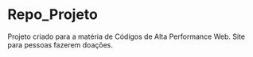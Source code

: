 # Repo_Projeto
Projeto criado para a matéria de Códigos de Alta Performance Web. Site para pessoas fazerem doações.
